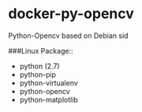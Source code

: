 docker-py-opencv
================

Python-Opencv based on Debian sid

###Linux Package::  
 - python (2.7)  
 - python-pip  
 - python-virtualenv
 - python-opencv
 - python-matplotlib
